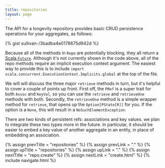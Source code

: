 ```yaml
---
title: repositories
layout: page
---
```


The API for a longevity repository provides basic CRUD persistence
operations for your aggregates, as follows:

{% gist sullivan-/3badba4e0178675d942d %}

Because all of the methods in `Repo` are potentially blocking, they
all return a [Scala
`Future`](http://www.scala-lang.org/api/current/index.html#scala.concurrent.Future). Although
it's not currently shown in the code above, all of the repo methods
require an implicit execution context argument. The easiest way to
provide this is to include `import
scala.concurrent.ExecutionContext.Implicits.global` at the top of the
file.

We will will discuss the three major `retrieve` methods in turn, but
it's helpful to cover a couple of points up front. First off, the
`PRef` is a super trait for both `Assoc` and `KeyVal`, so you can use
the `retrieve` and `retrieveOne` methods with both. Secondly, the
`retrieveOne` method is a simple wrapper method for `retrieve`, that
opens up the `Option[PState[R]]` for you. If the option is a `None`,
this will result in a `NoSuchElementException`.

<div class = "blue-side-bar">

There are two kinds of persistent refs: associations and key
values. we plan to integrate these two types more in the future. In
particular, it should be easier to embed a key value of another
aggregate in an entity, in place of embedding an association.

</div>

{% assign prevTitle = "repositories" %}
{% assign prevLink = "." %}
{% assign upTitle = "repositories" %}
{% assign upLink = "." %}
{% assign nextTitle = "repo.create" %}
{% assign nextLink = "create.html" %}
{% include navigate.html %}
